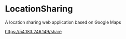 # LocationSharing
A location sharing web application based on Google Maps

https://54.183.246.149/share
